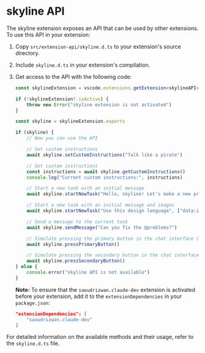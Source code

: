 # skyline API

The skyline extension exposes an API that can be used by other extensions. To use this API in your extension:

1. Copy `src/extension-api/skyline.d.ts` to your extension's source directory.
2. Include `skyline.d.ts` in your extension's compilation.
3. Get access to the API with the following code:

    ```ts
    const skylineExtension = vscode.extensions.getExtension<skylineAPI>("saoudrizwan.claude-dev")

    if (!skylineExtension?.isActive) {
    	throw new Error("skyline extension is not activated")
    }

    const skyline = skylineExtension.exports

    if (skyline) {
    	// Now you can use the API

    	// Set custom instructions
    	await skyline.setCustomInstructions("Talk like a pirate")

    	// Get custom instructions
    	const instructions = await skyline.getCustomInstructions()
    	console.log("Current custom instructions:", instructions)

    	// Start a new task with an initial message
    	await skyline.startNewTask("Hello, skyline! Let's make a new project...")

    	// Start a new task with an initial message and images
    	await skyline.startNewTask("Use this design language", ["data:image/webp;base64,..."])

    	// Send a message to the current task
    	await skyline.sendMessage("Can you fix the @problems?")

    	// Simulate pressing the primary button in the chat interface (e.g. 'Save' or 'Proceed While Running')
    	await skyline.pressPrimaryButton()

    	// Simulate pressing the secondary button in the chat interface (e.g. 'Reject')
    	await skyline.pressSecondaryButton()
    } else {
    	console.error("skyline API is not available")
    }
    ```

    **Note:** To ensure that the `saoudrizwan.claude-dev` extension is activated before your extension, add it to the `extensionDependencies` in your `package.json`:

    ```json
    "extensionDependencies": [
        "saoudrizwan.claude-dev"
    ]
    ```

For detailed information on the available methods and their usage, refer to the `skyline.d.ts` file.
